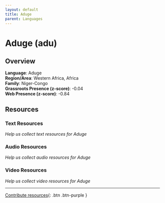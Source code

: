 ```yaml
---
layout: default
title: Aduge
parent: Languages
---
```


# Aduge (adu)

## Overview

**Language**: Aduge  
**Region/Area**: Western Africa, Africa  
**Family**: Niger-Congo  
**Grassroots Presence (z-score)**: -0.04  
**Web Presence (z-score)**: -0.84  

## Resources

### Text Resources
*Help us collect text resources for Aduge*

### Audio Resources
*Help us collect audio resources for Aduge*

### Video Resources
*Help us collect video resources for Aduge*

---

[Contribute resources](https://forms.office.com/e/1SfLJx3u1r){: .btn .btn-purple }

